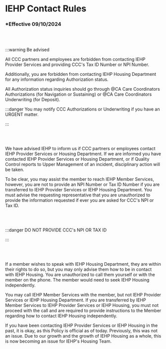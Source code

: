# IEHP Contact Rules

### \*Effective 09/10/2024

<br></br>

:::warning Be advised

All CCC partners and employees are forbidden from contacting IEHP Provider Services and providing
CCC's Tax ID Number or NPI Number.

Additionally, you are forbidden from contacting IEHP Housing Department for
any information regarding Authorization status.

All Authorization status inquiries should go through @CA Care Coordinators Authorizations
(for Navigation or Sustaining) or @CA Care Coordinators Underwriting (for Deposit).

:::danger You may notify CCC Authorizations or Underwriting if you have an URGENT matter.

:::

<br></br>

We have advised IEHP to inform us if CCC partners or employees contact IEHP Provider Services or Housing
Department. If we are informed you have contacted IEHP Provider Services or Housing Department, or if Quality
Control reports to Upper Management of an incident, disciplinary action will be taken.

To be clear, you may assist the member to reach IEHP Member Services, however, you are not to provide an NPI
Number or Tax ID Number if you are transferred to IEHP Provider Services or IEHP Housing Department. You must
advise the requesting representative that you are unauthorized to provide the information requested if ever you are
asked for CCC's NPI or Tax ID.

<br></br>

:::danger DO NOT PROVIDE CCC's NPI OR TAX ID

:::

<br></br>

If a member wishes to speak with IEHP Housing Department, they are within their rights to do so, but you may only
advise them how to be in contact with IEHP Housing. You are unauthorized to call them yourself or with the
member on the phone. The member would need to seek IEHP Housing independently.

You may call IEHP Member Services with the member, but not IEHP Provider Services or IEHP Housing Department.
If you are transferred by IEHP Member Services to IEHP Provider Services or IEHP Housing, you must not proceed
with the call and are required to provide instructions to the Member regarding how to contact IEHP Housing
independently.

If you have been contacting IEHP Provider Services or IEHP Housing in the past, it is okay, as this Policy is official as
of today. Previously, this was not an issue. Due to our growth and the growth of IEHP Housing as a whole, this is now
becoming an issue for IEHP's Housing Team.
